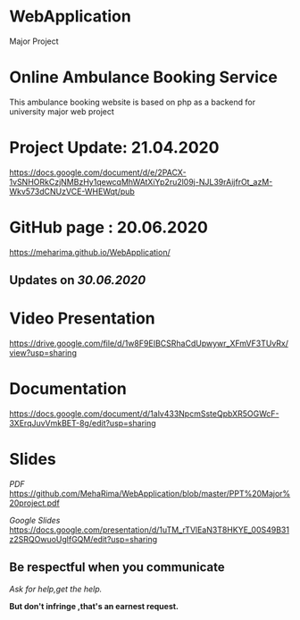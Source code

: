 # WebApplication
Major Project

# Online Ambulance Booking Service

This ambulance booking website is based on php as a backend for university major web project

# Project Update: 21.04.2020 

https://docs.google.com/document/d/e/2PACX-1vSNHORkCzjNMBzHy1qewcqMhWAtXiYp2ru2l09j-NJL39rAijfrOt_azM-Wkv573dCNUzVCE-WHEWqt/pub

# GitHub page : 20.06.2020

https://meharima.github.io/WebApplication/

## Updates on *30.06.2020*

# Video Presentation 
https://drive.google.com/file/d/1w8F9EIBCSRhaCdUpwywr_XFmVF3TUvRx/view?usp=sharing

# Documentation
https://docs.google.com/document/d/1alv433NpcmSsteQpbXR5OGWcF-3XErqJuvVmkBET-8g/edit?usp=sharing

# Slides 
*PDF*
https://github.com/MehaRima/WebApplication/blob/master/PPT%20Major%20project.pdf

*Google Slides*
https://docs.google.com/presentation/d/1uTM_rTVlEaN3T8HKYE_00S49B31z2SRQOwuoUglfGQM/edit?usp=sharing

## Be respectful when you communicate ##

*Ask for help,get the help.*

**But don't infringe ,that's an earnest request.**
